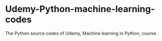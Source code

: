 # Udemy-Python-machine-learning-codes
The Python source codes of Udemy, Machine learning in Python, course.
